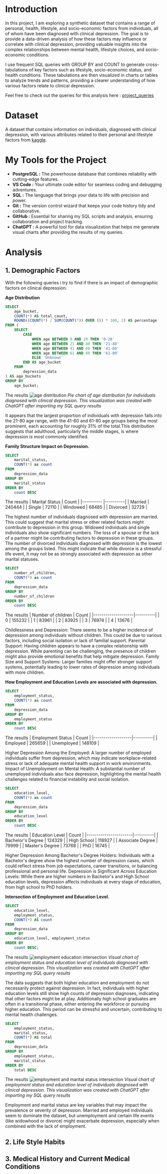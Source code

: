 # Introduction

In this project, I am exploring a synthetic dataset that contains a range of personal, health, lifestyle, and socio-economic factors from individuals, all of whom have been diagnosed with clinical depression. The goal is to provide a data-driven analysis of how these factors may influence or correlate with clinical depression, providing valuable insights into the complex relationships between mental health, lifestyle choices, and socio-economic conditions.

I use frequent SQL queries with GROUP BY and COUNT to generate cross-tabulations of key factors such as lifestyle, socio-economic status, and health conditions. These tabulations are then visualized in charts or tables to analyze trends and patterns, providing a clearer understanding of how various factors relate to clinical depression.

Feel free to check out the queries for this analysis here : [project_queries](/project_queries/)


# Dataset

A dataset that contains information on individuals, diagnosed with clinical depression, with various attributes related to their personal and lifestyle factors from [kaggle](https://www.kaggle.com/datasets/anthonytherrien/depression-dataset?resource=download).


# My Tools for the Project

- **PostgreSQL :** The powerhouse database that combines reliability with cutting-edge features.
- **VS Code :** Your ultimate code editor for seamless coding and debugging adventures.
- **SQL :** The language that brings your data to life with precision and power.
- **Git :** The version control wizard that keeps your code history tidy and collaborative.
- **GitHub :** Essential for sharing my SQL scripts and analysis, ensuring collaboration and project tracking.
- **ChatGPT :** A powerful tool for data visualization that helps me generate visual charts after providing the results of my queries.

# Analysis

## 1. Demographic Factors

With the following queries i try to find if there is an impact of demographic factors on clinical depression.

**Age Distribution**

```sql
SELECT
    age_bucket,
    COUNT(*) AS total_count,
    ROUND((COUNT(*) / SUM(COUNT(*)) OVER ()) * 100, 2) AS percentage
FROM (
    SELECT
        CASE
            WHEN age BETWEEN 0 AND 20 THEN '0-20'
            WHEN age BETWEEN 21 AND 40 THEN '21-40'
            WHEN age BETWEEN 41 AND 60 THEN '41-60'
            WHEN age BETWEEN 61 AND 80 THEN '61-80'
            ELSE 'Unknown'
        END AS age_bucket
    FROM
        depression_data
) AS age_buckets
GROUP BY
    age_bucket;
```
The results
![age distribution](./images/age_distribution.png)
*Pie chart of age distribution for individuals diagnosed with clinical depression. This visualization was created with ChatGPT after importing my SQL query results*

It appears that the largest proportion of individuals with depression falls into the 21-80 age range, with the 41-60 and 61-80 age groups being the most prominent,
each accounting for roughly 31% of the total.This distribution suggests that adulthood, particularly the middle stages, is where depression is most commonly identified.

**Family Structure Impact on Depression.**

```sql
SELECT
    marital_status,
    COUNT(*) as count
FROM
    depression_data
GROUP BY
    marital_status
ORDER BY
    count DESC
```
The results
| Marital Status |  Count   |
|----------      |----------|
| Married        | 240444   |
| Single         | 72110    |
| Windowed       | 68485    |
| Divorced       | 32729    |

The highest number of individuals diagnosed with depression are married. This could suggest that marital stress or other related factors might contribute to depression in this group.
Widowed individuals and single individuals also show significant numbers. The loss of a spouse or the lack of a partner might be contributing factors to depression in these groups.
The number of divorced individuals diagnosed with depression is the lowest among the groups listed. This might indicate that while divorce is a stressful life event,
it may not be as strongly associated with depression as other marital statuses.

```sql
SELECT
    number_of_children,
    COUNT(*) as count
FROM
    depression_data
GROUP BY
    number_of_children
ORDER BY 
    count DESC
```
The results
| Number of children |  Count   |
|--------------------|----------|
| 0                  | 155232   |
| 1                  | 83961    |
| 2                  | 83925    |
| 3                  | 76974    |
| 4                  | 13676    |

Childlessness and Depression: There seems to be a higher incidence of depression among individuals without children. This could be due to various factors, including social isolation or lack of familial support.
Parental Support: Having children appears to have a complex relationship with depression. While parenting can be challenging, the presence of children might also provide emotional benefits that help mitigate depression.
Family Size and Support Systems: Larger families might offer stronger support systems, potentially leading to lower rates of depression among individuals with more children.

**How Employment and Education Levels are associated with depression.**

```sql
SELECT
    employment_status,
    COUNT(*) as count
FROM
    depression_data
GROUP BY
    employment_status
ORDER BY
    count DESC
```
The results
| Employment Status |  Count   |
|-------------------|----------|
| Employed          | 265659   |
| Unemployed        | 148109   |


Higher Depression Among the Employed: A larger number of employed individuals suffer from depression, which may indicate workplace-related stress or lack of adequate mental health support in work environments.
Impact of Unemployment on Mental Health: A substantial number of unemployed individuals also face depression, highlighting the mental health challenges related to financial instability and social isolation.

```sql
SELECT
    education_level,
    COUNT(*) as count
FROM
    depression_data
GROUP BY
    education_level
ORDER BY
    count DESC
```
The results
|    Education Level    |  Count   |
|-----------------------|----------|
| Bachelor's Degree     | 124329   |
| High School           | 118927   |
| Associate Degree      | 79999    |
| Master's Degree       | 73768    |
| PhD                   | 16745    |

Higher Depression Among Bachelor's Degree Holders: Individuals with a Bachelor's degree show the highest number of depression cases, which could reflect stress from job expectations, career transitions, or balancing professional and personal life.
Depression is Significant Across Education Levels: While there are higher numbers in Bachelor's and High School education levels, depression affects individuals at every stage of education, from high school to PhD holders.

**Intersection of Employment and Education Level.**

```sql
SELECT
    education_level,
    employment_status,
    COUNT(*) AS count
FROM
    depression_data
GROUP BY
    education_level, employment_status
ORDER BY
    count DESC;
```
The results
![employment education intersection ](./images/employment_education_plot.png)
*Visual chart of employment status and education level of individuals diagnosed with clinical depression. This visualization was created with ChatGPT after importing my SQL query results*


The data suggests that both higher education and employment do not necessarily protect against depression. In fact, individuals with higher education levels still show high counts of depression diagnoses, indicating that other factors might be at play. Additionally high school graduates are often in a transitional phase, either entering the workforce or pursuing higher education. This period can be stressful and uncertain, contributing to mental health challenges.


```sql
SELECT
    employment_status,
    marital_status,
    COUNT(*) AS total
FROM
    depression_data
GROUP BY
    employment_status,
    marital_status
ORDER BY
    total DESC
```
The results
![employment and marital status intersection ](./images/employment_marital_status_bar_chart.png)
*Visual chart of employment status and education level of individuals diagnosed with clinical depression. This visualization was created with ChatGPT after importing my SQL query results*

Employment and marital status are key variables that may impact the prevalence or severity of depression. Married and employed individuals seem to dominate the dataset, but unemployment and certain life events (like widowhood or divorce) might exacerbate depression, especially when combined with the lack of employment.








## 2. Life Style Habits






## 3. Medical History and Current Medical Conditions

